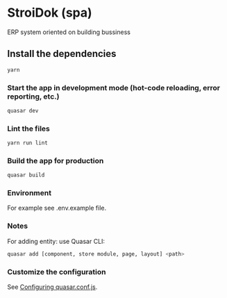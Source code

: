 # StroiDok (spa)

ERP system oriented on building bussiness

## Install the dependencies

```bash
yarn
```

### Start the app in development mode (hot-code reloading, error reporting, etc.)

```bash
quasar dev
```

### Lint the files

```bash
yarn run lint
```

### Build the app for production

```bash
quasar build
```

### Environment

For example see .env.example file.

### Notes

For adding entity: use Quasar CLI:

```bash
quasar add [component, store module, page, layout] <path>
```

### Customize the configuration

See [Configuring quasar.conf.js](https://v2.quasar.dev/quasar-cli/quasar-conf-js).
